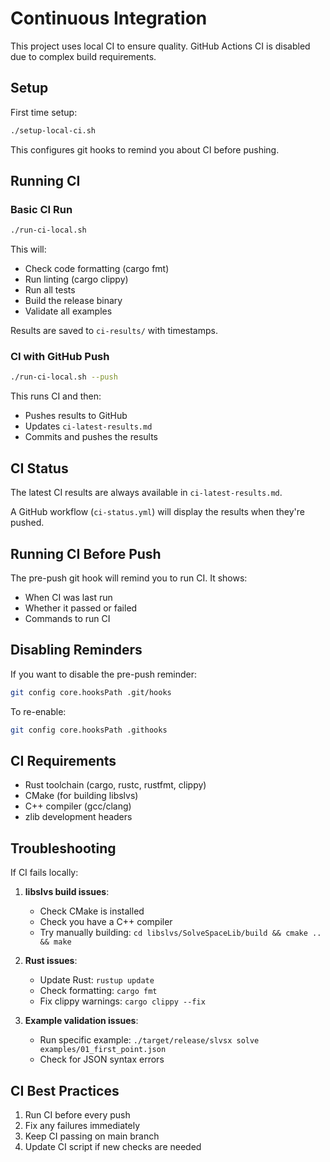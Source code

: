 # Continuous Integration

This project uses local CI to ensure quality. GitHub Actions CI is disabled due to complex build requirements.

## Setup

First time setup:
```bash
./setup-local-ci.sh
```

This configures git hooks to remind you about CI before pushing.

## Running CI

### Basic CI Run
```bash
./run-ci-local.sh
```

This will:
- Check code formatting (cargo fmt)
- Run linting (cargo clippy)
- Run all tests
- Build the release binary
- Validate all examples

Results are saved to `ci-results/` with timestamps.

### CI with GitHub Push
```bash
./run-ci-local.sh --push
```

This runs CI and then:
- Pushes results to GitHub
- Updates `ci-latest-results.md`
- Commits and pushes the results

## CI Status

The latest CI results are always available in `ci-latest-results.md`.

A GitHub workflow (`ci-status.yml`) will display the results when they're pushed.

## Running CI Before Push

The pre-push git hook will remind you to run CI. It shows:
- When CI was last run
- Whether it passed or failed
- Commands to run CI

## Disabling Reminders

If you want to disable the pre-push reminder:
```bash
git config core.hooksPath .git/hooks
```

To re-enable:
```bash
git config core.hooksPath .githooks
```

## CI Requirements

- Rust toolchain (cargo, rustc, rustfmt, clippy)
- CMake (for building libslvs)
- C++ compiler (gcc/clang)
- zlib development headers

## Troubleshooting

If CI fails locally:

1. **libslvs build issues**: 
   - Check CMake is installed
   - Check you have a C++ compiler
   - Try manually building: `cd libslvs/SolveSpaceLib/build && cmake .. && make`

2. **Rust issues**:
   - Update Rust: `rustup update`
   - Check formatting: `cargo fmt`
   - Fix clippy warnings: `cargo clippy --fix`

3. **Example validation issues**:
   - Run specific example: `./target/release/slvsx solve examples/01_first_point.json`
   - Check for JSON syntax errors

## CI Best Practices

1. Run CI before every push
2. Fix any failures immediately
3. Keep CI passing on main branch
4. Update CI script if new checks are needed